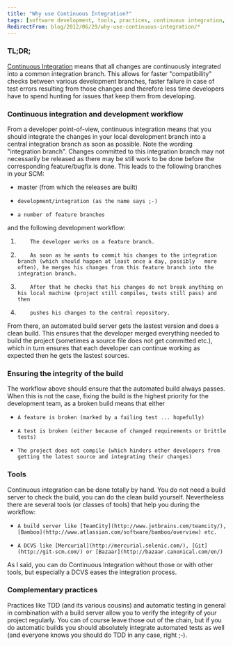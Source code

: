 ```yaml
---
title: "Why use Continuous Integration?"
tags: [software development, tools, practices, continuous integration, development workflow, automatic build]
RedirectFrom: blog/2012/06/29/why-use-continuous-integration/*
---
```


### TL;DR;

[Continuous Integration](http://en.wikipedia.org/wiki/Continuous_integration) means that all changes are continuously integrated into a common integration branch. This allows for faster "compatibility" checks between various development branches, faster failure in case of test errors resulting from those changes and therefore less time developers have to spend hunting for issues that keep them from developing.

### Continuous integration and development workflow

From a developer point-of-view, continuous integration means that you should integrate the changes in your local development branch into a central integration branch as soon as possible. Note the wording "integration branch". Changes committed to this integration branch may not necessarily be released as there may be still work to be done before the corresponding feature/bugfix is done. This leads to the following branches in your SCM:

* master (from which the releases are built)
*     development/integration (as the name says ;-)
*     a number of feature branches

and the following development workflow:

1.         The developer works on a feature branch.
2.         As soon as he wants to commit his changes to the integration branch (which should happen at least once a day, possibly 	more often), he merges his changes from this feature branch into the integration branch.
3.         After that he checks that his changes do not break anything on his local machine (project still compiles, tests still pass) and then
4.         pushes his changes to the central repository.

From there, an automated build server gets the lastest version and does a clean build. This ensures that the developer merged everything needed to build the project (sometimes a source file does not get committed etc.), which in turn ensures that each developer can continue working as expected then he gets the lastest sources.

### Ensuring the integrity of the build

The workflow above should ensure that the automated build always passes. When this is not the case, fixing the build is the highest priority for the development team, as a broken build means that either

*     A feature is broken (marked by a failing test ... hopefully)
*     A test is broken (either because of changed requirements or brittle tests)
*     The project does not compile (which hinders other developers from getting the latest source and integrating their changes)

### Tools

Continuous integration can be done totally by hand. You do not need a build server to check the build, you can do the clean build yourself. Nevertheless there are several tools (or classes of tools) that help you during the workflow:

*     A build server like [TeamCity](http://www.jetbrains.com/teamcity/), [Bamboo](http://www.atlassian.com/software/bamboo/overview) etc.
*     A DCVS like [Mercurial](http://mercurial.selenic.com/), [Git](http://git-scm.com/) or [Bazaar](http://bazaar.canonical.com/en/)

As I said, you can do Continuous Integration without those or with other tools, but especially a DCVS eases the integration process.

### Complementary practices

Practices like TDD (and its various cousins) and automatic testing in general in combination with a build server allow you to verify the integrity of your project regularly. You can of course leave those out of the chain, but if you do automatic builds you should absolutely integrate automated tests as well (and everyone knows you should do TDD in any case, right ;-).
